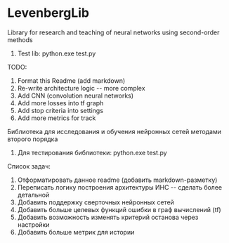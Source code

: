 # LevenbergLib
Library for research and teaching of neural networks using second-order methods

1. Test lib: python.exe test.py

TODO:
1. Format this Readme (add markdown)
2. Re-write architecture logic -- more complex
3. Add CNN (convolution neural networks)
4. Add more losses into tf graph
5. Add stop criteria into settings
6. Add more metrics for track

Библиотека для исследования и обучения нейронных сетей методами второго порядка

1. Для тестирования библиотеки: python.exe test.py

Список задач:
1. Отформатировать данное readme (добавить markdown-разметку)
2. Переписать логику построения архитектуры ИНС -- сделать более детальной
3. Добавить поддержку сверточных нейронных сетей
4. Добавить больше целевых функций ошибки в граф вычислений (tf)
5. Добавить возможность изменять критерий останова через настройки
6. Добавить больше метрик для истории
